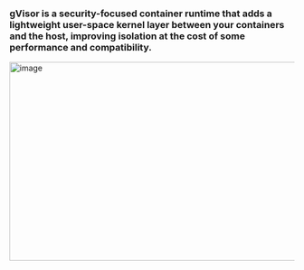 ### gVisor is a security-focused container runtime that adds a lightweight user-space kernel layer between your containers and the host, improving isolation at the cost of some performance and compatibility.

<img width="587" height="352" alt="image" src="https://github.com/user-attachments/assets/2f7334f6-9818-48e0-b133-1a5b1447d350" />

